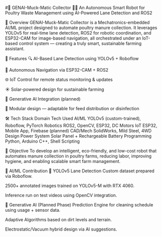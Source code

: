 #🌿 GENAI-Muck-Matic Collector 🚜💡
An Autonomous Smart Robot for Poultry Waste Management using AI-Powered Lane Detection and ROS2



📌 Overview
GENAI-Muck-Matic Collector is a Mechatronics-embedded AI/ML project designed to automate poultry manure collection. It leverages YOLOv5 for real-time lane detection, ROS2 for robotic coordination, and ESP32-CAM for image-based navigation, all orchestrated under an IoT-based control system — creating a truly smart, sustainable farming assistant.

🚀 Features
🔍 AI-Based Lane Detection using YOLOv5 + Roboflow

🤖 Autonomous Navigation via ESP32-CAM + ROS2

🌐 IoT Control for remote status monitoring & updates

☀️ Solar-powered design for sustainable farming

🧠 Generative AI Integration (planned)

🔄 Modular design — adaptable for feed distribution or disinfection

🛠️ Tech Stack
Domain	Tech Used
AI/ML	YOLOv5 (custom-trained), Roboflow, PyTorch
Robotics	ROS2, OpenCV, ESP32, DC Motors
IoT	ESP32, Mobile App, Firebase (planned)
CAD/Mech	SolidWorks, Mild Steel, 4WD Design
Power System	Solar Panel + Rechargeable Battery
Programming	Python, Arduino C++, Shell Scripting

🎯 Objective
To develop an intelligent, eco-friendly, and low-cost robot that automates manure collection in poultry farms, reducing labor, improving hygiene, and enabling scalable smart farm management.

🧠 AI/ML Contribution
🔹 YOLOv5 Lane Detection
Custom dataset prepared via Roboflow.

2500+ annotated images trained on YOLOv5-M with RTX 4060.

Inference run on test videos using OpenCV integration.

🔹 Generative AI (Planned Phase)
Prediction Engine for cleaning schedule using usage + sensor data.

Adaptive Algorithms based on dirt levels and terrain.

Electrostatic/Vacuum hybrid design via AI suggestions.

